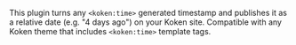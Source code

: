 This plugin turns any `<koken:time>` generated timestamp and publishes it as a relative date (e.g. "4 days ago") on your Koken site. Compatible with any Koken theme that includes `<koken:time>` template tags.